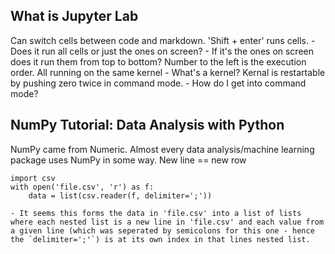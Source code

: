 ## What is Jupyter Lab

Can switch cells between code and markdown.
'Shift + enter' runs cells.
    - Does it run all cells or just the ones on screen?
    - If it's the ones on screen does it run them from top to bottom?
Number to the left is the execution order.
All running on the same kernel
    - What's a kernel?
Kernal is restartable by pushing zero twice in command mode.
    - How do I get into command mode?

## NumPy Tutorial: Data Analysis with Python

NumPy came from Numeric.
Almost every data analysis/machine learning package uses NumPy in some way.
New line == new row
```
import csv
with open('file.csv', 'r') as f:
    data = list(csv.reader(f, delimiter=';'))
```
    - It seems this forms the data in 'file.csv' into a list of lists where each nested list is a new line in 'file.csv' and each value from a given line (which was seperated by semicolons for this one - hence the `delimiter=';'`) is at its own index in that lines nested list.
    